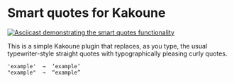 # Smart quotes for Kakoune

[![Asciicast demonstrating the smart quotes
functionality](https://asciinema.org/a/9mfchs3KboH7EAwgGSV86F034.svg)](https://asciinema.org/a/9mfchs3KboH7EAwgGSV86F034)

This is a simple Kakoune plugin that replaces, as you type, the usual
typewriter-style straight quotes with typographically pleasing curly
quotes.

    'example'  →  ‘example’
    "example"  →  “example”
